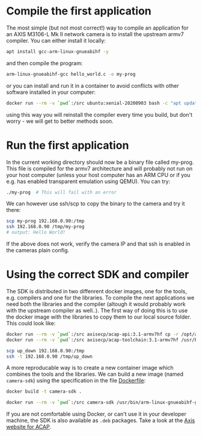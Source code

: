 # Compile the first application
The most simple (but not most correct!) way to compile an application for an AXIS M3106-L Mk II network camera is to install the upstream armv7 compiler. You can either install it locally:
```bash
apt install gcc-arm-linux-gnueabihf -y
```

and then compile the program:
```bash
arm-linux-gnueabihf-gcc hello_world.c -o my-prog
```

or you can install and run it in a container to avoid conflicts with other software installed in your computer:
```bash
docker run --rm -v `pwd`:/src ubuntu:xenial-20200903 bash -c "apt update && apt install gcc-arm-linux-gnueabihf -y && arm-linux-gnueabihf-gcc /src/hello_world.c -o /src/my-prog"
```

using this way you will reinstall the compiler every time you build, but don't worry - we will get to better methods soon.

# Run the first application
In the current working directory should now be a binary file called my-prog. This file is compiled for the armv7 architecture and will probably not run on your host computer (unless your host computer has an ARM CPU or if you e.g. has enabled transparent emulation using QEMU). You can try:
```bash
./my-prog  # This will fail with an error
```

We can however use ssh/scp to copy the binary to the camera and try it there:
```bash
scp my-prog 192.168.0.90:/tmp
ssh 192.168.0.90 /tmp/my-prog
# output: Hello World!
```
If the above does not work, verify the camera IP and that ssh is enabled in the cameras plain config.

# Using the correct SDK and compiler

The SDK is distributed in two diffenrent docker images, one for the tools, e.g. compilers and one for the libraries. To compile the next applications we need both the libraries and the compiler (altough it would probably work with the upstream compiler as well..). The first way of doing this is to use the docker image with the libraries to copy them to our local source folder. This could look like:

```bash
docker run --rm -v `pwd`:/src axisecp/acap-api:3.1-armv7hf cp -r /opt/axis/sdk/temp/sysroots/cortexa9hf-neon-poky-linux-gnueabi/ /src/sysroot
docker run --rm -v `pwd`:/src axisecp/acap-toolchain:3.1-armv7hf /usr/bin/arm-linux-gnueabihf-gcc --sysroot /src/sysroot /src/up_down_detect.c -lcapture -o /src/up_down

scp up_down 192.168.0.90:/tmp
ssh -t 192.168.0.90 /tmp/up_down
```

A more reproducable way is to create a new container image which combines the tools and the libraries. We can build a new image (named `camera-sdk`) using the specification in the file [Dockerfile](https://github.com/daniel-falk/computer-vision-for-embedded/blob/main/Dockerfile):
```bash
docker build -t camera-sdk .

docker run --rm -v `pwd`:/src camera-sdk /usr/bin/arm-linux-gnueabihf-gcc --sysroot /sysroot /src/up_down_detect.c -lcapture -o /src/up_down
```

If you are not comfortable using Docker, or can't use it in your developer machine, the SDK is also available as `.deb` packages. Take a look at the [Axis website for ACAP](https://www.axis.com/sv-se/products/analytics/acap).
